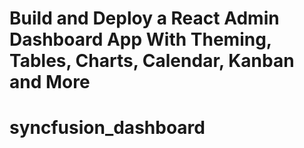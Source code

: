 # Build and Deploy a React Admin Dashboard App With Theming, Tables, Charts, Calendar, Kanban and More
# syncfusion_dashboard
